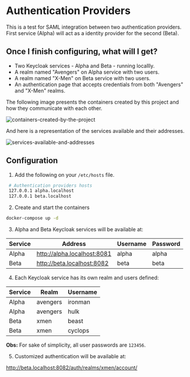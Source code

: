# Authentication Providers

This is a test for SAML integration between two authentication providers. First service (Alpha) will act as a identity provider for the second (Beta).

## Once I finish configuring, what will I get?

- Two Keycloak services - Alpha and Beta - running locallly.
- A realm named "Avengers" on Alpha service with two users.
- A realm named "X-Men" on Beta service with two users.
- An authentication page that accepts credentials from both "Avengers" and "X-Men" realms.

The following image presents the containers created by this project and how they communicate with each other.

![containers-created-by-the-project](https://user-images.githubusercontent.com/13152452/134371560-e32695d8-bf10-45c7-98e9-cc2f6d993c67.png)

And here is a representation of the services available and their addresses.

![services-available-and-addresses](https://user-images.githubusercontent.com/13152452/134372232-e9ab2795-ac88-41e6-9704-90b5061abda9.png)


## Configuration

1. Add the following on your `/etc/hosts` file.

```bash
 # Authentication providers hosts
 127.0.0.1 alpha.localhost
 127.0.0.1 beta.localhost
```

2. Create and start the containers

```bash
docker-compose up -d
```

3. Alpha and Beta Keycloak services will be available at:

  | Service | Address                     | Username | Password |
  | ------- | --------------------------- | -------- | -------- |
  | Alpha   | http://alpha.localhost:8081 | alpha    | alpha    |
  | Beta    | http://beta.localhost:8082  | beta     | beta     |

4. Each Keycloak service has its own realm and users defined:

  | Service | Realm    | Username |
  | ------- | -------- | -------- |
  | Alpha   | avengers | ironman  |
  | Alpha   | avengers | hulk     |
  | Beta    | xmen     | beast    |
  | Beta    | xmen     | cyclops  |

**Obs:** For sake of simplicity, all user passwords are `123456`.

5. Customized authentication will be available at:

http://beta.localhost:8082/auth/realms/xmen/account/
